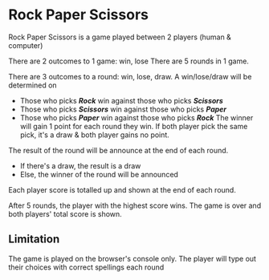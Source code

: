 # Rock Paper Scissors

Rock Paper Scissors is a game played between 2 players (human & computer)

There are 2 outcomes to 1 game: win, lose
There are 5 rounds in 1 game.

There are 3 outcomes to a round: win, lose, draw.
A win/lose/draw will be determined on
- Those who picks ***Rock*** win against those who picks ***Scissors***
- Those who picks ***Scissors*** win against those who picks ***Paper***
- Those who picks ***Paper*** win against those who picks ***Rock***
The winner will gain 1 point for each round they win. 
If both player pick the same pick, it's a draw & both player gains no point.

The result of the round will be announce at the end of each round.
- If there's a draw, the result is a draw
- Else, the winner of the round will be announced

Each player score is totalled up and shown at the end of each round.

After 5 rounds, the player with the highest score wins. The game is over and both players' total score is shown.

## Limitation
The game is played on the browser's console only.
The player will type out their choices with correct spellings each round